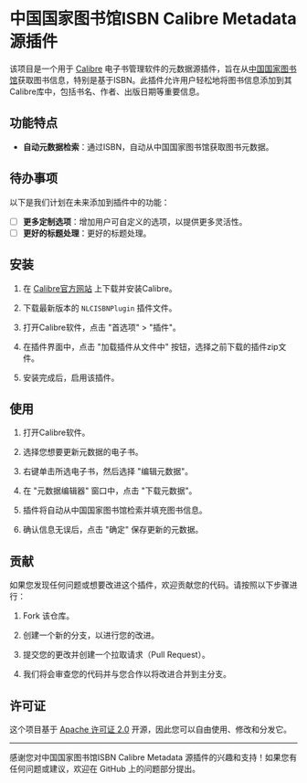 # 中国国家图书馆ISBN Calibre Metadata 源插件

该项目是一个用于 [Calibre](https://calibre-ebook.com/) 电子书管理软件的元数据源插件，旨在从[中国国家图书馆](http://opac.nlc.cn/F)获取图书信息，特别是基于ISBN。此插件允许用户轻松地将图书信息添加到其Calibre库中，包括书名、作者、出版日期等重要信息。

## 功能特点

- **自动元数据检索**：通过ISBN，自动从中国国家图书馆获取图书元数据。

## 待办事项

以下是我们计划在未来添加到插件中的功能：

- [ ] **更多定制选项**：增加用户可自定义的选项，以提供更多灵活性。
- [ ] **更好的标题处理**：更好的标题处理。

## 安装

1. 在 [Calibre官方网站](https://calibre-ebook.com/) 上下载并安装Calibre。

2. 下载最新版本的 `NLCISBNPlugin` 插件文件。

3. 打开Calibre软件，点击 "首选项" > "插件"。

4. 在插件界面中，点击 "加载插件从文件中" 按钮，选择之前下载的插件zip文件。

5. 安装完成后，启用该插件。

## 使用

1. 打开Calibre软件。

2. 选择您想要更新元数据的电子书。

3. 右键单击所选电子书，然后选择 "编辑元数据"。

4. 在 "元数据编辑器" 窗口中，点击 "下载元数据"。

5. 插件将自动从中国国家图书馆检索并填充图书信息。

6. 确认信息无误后，点击 "确定" 保存更新的元数据。

## 贡献

如果您发现任何问题或想要改进这个插件，欢迎贡献您的代码。请按照以下步骤进行：

1. Fork 该仓库。

2. 创建一个新的分支，以进行您的改进。

3. 提交您的更改并创建一个拉取请求（Pull Request）。

4. 我们将会审查您的代码并与您合作以将改进合并到主分支。

## 许可证

这个项目基于 [Apache 许可证 2.0](LICENSE) 开源，因此您可以自由使用、修改和分发它。

---

感谢您对中国国家图书馆ISBN Calibre Metadata 源插件的兴趣和支持！如果您有任何问题或建议，欢迎在 GitHub 上的问题部分提出。
